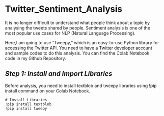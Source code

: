 # Twitter_Sentiment_Analysis

It is no longer difficult to understand what people think about a topic by analysing the tweets shared by people. Sentiment analysis is one of the most popular use cases for NLP (Natural Language Processing).

Here,I am going to use “Tweepy,” which is an easy-to-use Python library for accessing the Twitter API. You need to have a Twitter developer account and sample codes to do this analysis. You can find the Colab Notebook code in my Github Repository.

## *Step 1: Install and Import Libraries*
Before analysis, you need to install textblob and tweepy libraries using !pip install command on your Colab Notebook.
```
# Install Libraries
!pip install textblob
!pip install tweepy

```
